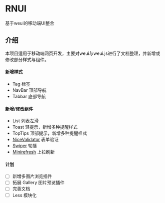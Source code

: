 # RNUI
基于weui的移动端UI整合

## 介绍
本项目适用于移动端网页开发，主要对weui与weui.js进行了文档整理，并新增或修改部分样式与组件。

#### 新增样式

- Tag 标签
- NavBar 顶部导航
- Tabbar 底部导航

#### 新增/修改组件

- List 列表左滑
- Toast 轻提示，新增多种提醒样式
- TopTips 顶部提示，新增多种提醒样式
- [NiceValidator](https://github.com/niceue/nice-validator) 表单验证
- [Swiper](https://github.com/nolimits4web/swiper) 轮播
- [Minirefresh](https://github.com/minirefresh/minirefresh) 上拉刷新


#### 计划

- [ ] 新增多图片浏览插件
- [ ] 拓展 Gallery 图片预览插件
- [ ] 完善文档
- [ ] Less 模块化